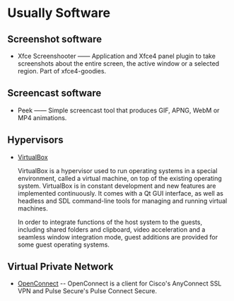 # Usually Software

## Screenshot software

- Xfce Screenshooter —— Application and Xfce4 panel plugin to take screenshots about the entire screen, the active window or a selected region. Part of xfce4-goodies.

## Screencast software

- Peek —— Simple screencast tool that produces GIF, APNG, WebM or MP4 animations.

## Hypervisors

- [VirtualBox](https://wiki.archlinux.org/title/VirtualBox)

  VirtualBox is a hypervisor used to run operating systems in a special environment, called a virtual machine, on top of the existing operating system. VirtualBox is in constant development and new features are implemented continuously. It comes with a Qt GUI interface, as well as headless and SDL command-line tools for managing and running virtual machines.

  In order to integrate functions of the host system to the guests, including shared folders and clipboard, video acceleration and a seamless window integration mode, guest additions are provided for some guest operating systems. 

## Virtual Private Network

- [OpenConnect](https://wiki.archlinux.org/title/OpenConnect) -- OpenConnect is a client for Cisco's AnyConnect SSL VPN and Pulse Secure's Pulse Connect Secure. 

  